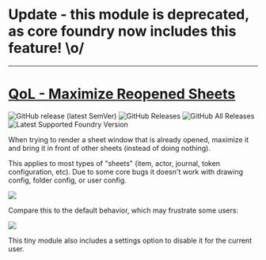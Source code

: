 # Update - this module is deprecated, as core foundry now includes this feature! \o/


---


# [QoL - Maximize Reopened Sheets](https://foundryvtt.com/packages/qol-maximize-reopened-sheets/)

![GitHub release (latest SemVer)](https://img.shields.io/github/v/release/shemetz/qol-maximize-reopened-sheets?style=for-the-badge) 
![GitHub Releases](https://img.shields.io/github/downloads/shemetz/qol-maximize-reopened-sheets/latest/total?style=for-the-badge) 
![GitHub All Releases](https://img.shields.io/github/downloads/shemetz/qol-maximize-reopened-sheets/total?style=for-the-badge&label=Downloads+total)  
![Latest Supported Foundry Version](https://img.shields.io/endpoint?url=https://foundryshields.com/version?url=https://github.com/shemetz/qol-maximize-reopened-sheets/raw/master/module.json)

When trying to render a sheet window that is already opened, maximize it and bring it in front of other sheets (instead
of doing nothing).

This applies to most types of "sheets" (item, actor, journal, token configuration, etc).  Due to some core bugs it
 doesn't work with drawing config, folder config, or user config.

![](metadata/Recording_1.webp)

Compare this to the default behavior, which may frustrate some users:

![](metadata/Recording_2.webp)

This tiny module also includes a settings option to disable it for the current user.
